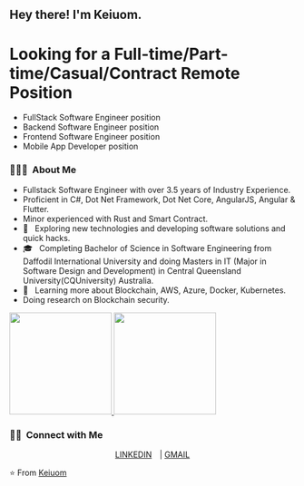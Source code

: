 <h2> Hey there! I'm Keiuom.</h2>
<h1> Looking for a Full-time/Part-time/Casual/Contract Remote Position</h1>

 - FullStack Software Engineer position </br>
 - Backend Software Engineer position </br>
 - Frontend Software Engineer position </br>
 - Mobile App Developer position </br>

<h3> 👨🏻‍💻 &nbsp;About Me </h3>

- Fullstack Software Engineer with over 3.5 years of Industry Experience.
- Proficient in C#, Dot Net Framework, Dot Net Core, AngularJS, Angular & Flutter.
- Minor experienced with Rust and Smart Contract.
- 🤔 &nbsp; Exploring new technologies and developing software solutions and quick hacks.
- 🎓 &nbsp; Completing Bachelor of Science in Software Engineering from Daffodil International University and doing Masters in IT (Major in Software Design and Development) in Central Queensland University(CQUniversity) Australia.
- 🌱 &nbsp; Learning more about Blockchain, AWS, Azure, Docker, Kubernetes.
- Doing research on Blockchain security.

<a href="https://github.com/Farhankaioum">
  <img height="180em" src="https://github-readme-stats.vercel.app/api?username=Farhankaioum&theme=buefy&show_icons=true" />
  <img height="180em" src="https://github-readme-stats.vercel.app/api/top-langs/?username=Farhankaioum&theme=buefy&layout=compact" />
</a>

<br/>

<h3> 🤝🏻 &nbsp;Connect with Me </h3>

<p align="center">
<a href="https://www.linkedin.com/in/md-keiuom-miah/" style="margin-right:10px;">LINKEDIN</a> | 
<a href="mailto:keiuom.swe@gmail.com"> GMAIL </a>
</p>

⭐️ From [Keiuom](https://github.com/Farhankaioum)
